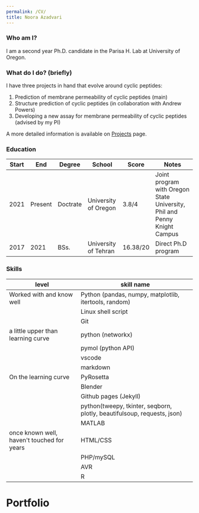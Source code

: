 ```yaml
---
permalink: /CV/
title: Noora Azadvari
---
```


### Who am I?

I am a second year Ph.D. candidate in the Parisa H. Lab at University of Oregon.

### What do I do? (briefly)

I have three projects in hand that evolve around cyclic peptides:
1. Prediction of membrane permeability of cyclic peptides (main)
2. Structure prediction of cyclic peptides (in collaboration with Andrew Powers)
3. Developing a new assay for membrane permeability of cyclic peptides (advised by my PI)

A more detailed information is available on [Projects](https://nooraaz.github.io/Projects/) page.

### Education

|Start|End|Degree|School|Score|Notes|
|-----|---|------|------|-----|-----|
|2021|Present|Doctrate|University of Oregon|3.8/4|Joint program with Oregon State University, Phil and Penny Knight Campus|
|2017|2021   |BSs.    |University of Tehran|16.38/20|Direct Ph.D program|

### Skills

|level|skill name|
|-----|------|
|Worked with and know well|Python (pandas, numpy, matplotlib, itertools, random)|
||Linux shell script|
||Git|
|a little upper than learning curve|python (networkx)|
||pymol (python API)| 
||vscode|
||markdown|
|On the learning curve|PyRosetta|
||Blender| 
||Github pages (Jekyll)| 
||python(tweepy, tkinter, seqborn, plotly, beautifulsoup, requests, json)| 
||MATLAB| 
|once known well, haven't touched for years|HTML/CSS| 
||PHP/mySQL|
||AVR|
||R|

# Portfolio


